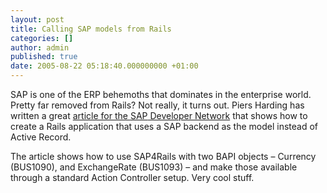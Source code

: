 ```yaml
---
layout: post
title: Calling SAP models from Rails
categories: []
author: admin
published: true
date: 2005-08-22 05:18:40.000000000 +01:00
---
```

<p><span class="caps">SAP</span> is one of the <span class="caps">ERP</span> behemoths that dominates in the enterprise world. Pretty far removed from Rails? Not really, it turns out. Piers Harding has written a great <a href="https://www.sdn.sap.com/sdn/weblogs.sdn?blog=/pub/wlg/2111">article for the <span class="caps">SAP</span> Developer Network</a> that shows how to create a Rails application that uses a <span class="caps">SAP</span> backend as the model instead of Active Record.</p>
<p>The article shows how to use SAP4Rails with two <span class="caps">BAPI</span> objects &#8211; Currency (BUS1090), and ExchangeRate (BUS1093) &#8211; and make those available through a standard Action Controller setup. Very cool stuff.</p>